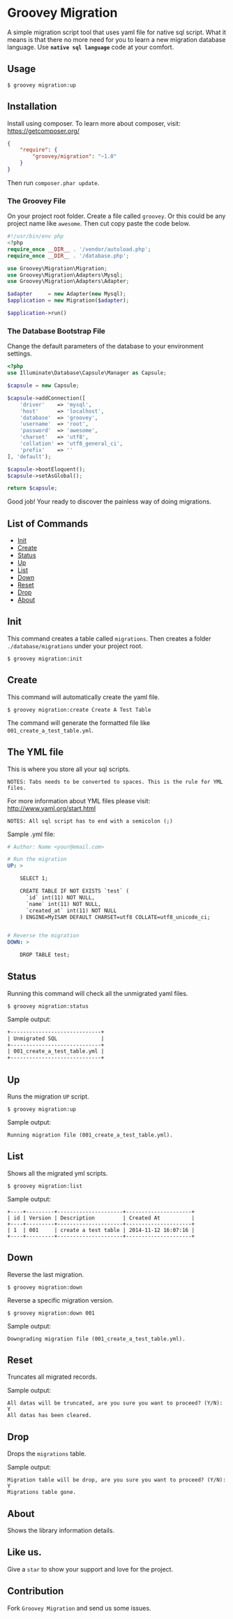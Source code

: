 # Groovey Migration

A simple migration script tool that uses yaml file for native sql script. What it means is that there no more need for you to learn a new migration database language. Use **`native sql language`** code at your comfort.


## Usage

    $ groovey migration:up

## Installation

Install using composer. To learn more about composer, visit: https://getcomposer.org/

```json
{
    "require": {
        "groovey/migration": "~1.0"
    }
}
```

Then run `composer.phar update`.

### The Groovey File

On your project root folder. Create a file called `groovey`. Or this could be any project name like `awesome`. Then cut copy paste the code below.

```php
#!/usr/bin/env php
<?php
require_once __DIR__ . '/vendor/autoload.php';
require_once __DIR__ . '/database.php';

use Groovey\Migration\Migration;
use Groovey\Migration\Adapters\Mysql;
use Groovey\Migration\Adapters\Adapter;

$adapter     = new Adapter(new Mysql);
$application = new Migration($adapter);

$application->run()
```

### The Database Bootstrap File

Change the default parameters of the database to your environment settings.

```php
<?php
use Illuminate\Database\Capsule\Manager as Capsule;

$capsule = new Capsule;

$capsule->addConnection([
    'driver'    => 'mysql',
    'host'      => 'localhost',
    'database'  => 'groovey',
    'username'  => 'root',
    'password'  => 'awesome',
    'charset'   => 'utf8',
    'collation' => 'utf8_general_ci',
    'prefix'    => ''
], 'default');

$capsule->bootEloquent();
$capsule->setAsGlobal();

return $capsule;
```

Good job! Your ready to discover the painless way of doing migrations.

## List of Commands

- [Init](#init)
- [Create](#create)
- [Status](#status)
- [Up](#up)
- [List](#list)
- [Down](#down)
- [Reset](#reset)
- [Drop](#drop)
- [About](#about)

## Init

This command creates a table called `migrations`. Then creates a folder `./database/migrations` under your project root.

    $ groovey migration:init

## Create

This command will automatically create the yaml file.

    $ groovey migration:create Create A Test Table

The command will generate the formatted file like `001_create_a_test_table.yml`.

## The YML file

This is where you store all your sql scripts.

`NOTES: Tabs needs to be converted to spaces. This is the rule for YML files.`

For more information about YML files please visit: http://www.yaml.org/start.html

`NOTES: All sql script has to end with a semicolon (;)`

Sample .yml file:

```yml
# Author: Name <your@email.com>

# Run the migration
UP: >

    SELECT 1;

    CREATE TABLE IF NOT EXISTS `test` (
      `id` int(11) NOT NULL,
      `name` int(11) NOT NULL,
      `created_at` int(11) NOT NULL
    ) ENGINE=MyISAM DEFAULT CHARSET=utf8 COLLATE=utf8_unicode_ci;


# Reverse the migration
DOWN: >

    DROP TABLE test;
```

## Status

Running this command will check all the unmigrated yaml files.

    $ groovey migration:status

Sample output:

```html
+-----------------------------+
| Unmigrated SQL              |
+-----------------------------+
| 001_create_a_test_table.yml |
+-----------------------------+
```

## Up

Runs the migration `UP` script.

    $ groovey migration:up


Sample output:

    Running migration file (001_create_a_test_table.yml).

## List

Shows all the migrated yml scripts.

    $ groovey migration:list


Sample output:

```text
+----+---------+---------------------+---------------------+
| id | Version | Description         | Created At          |
+----+---------+---------------------+---------------------+
| 1  | 001     | create a test table | 2014-11-12 16:07:16 |
+----+---------+---------------------+---------------------+
```


## Down

Reverse the last migration.

    $ groovey migration:down

Reverse a specific migration version.

    $ groovey migration:down 001

Sample output:

    Downgrading migration file (001_create_a_test_table.yml).


## Reset

Truncates all migrated records.

Sample output:

    All datas will be truncated, are you sure you want to proceed? (Y/N): Y
    All datas has been cleared.

## Drop

Drops the `migrations` table.

Sample output:

    Migration table will be drop, are you sure you want to proceed? (Y/N): Y
    Migrations table gone.


## About

Shows the library information details.

## Like us.

Give a `star` to show your support and love for the project.

## Contribution

Fork `Groovey Migration` and send us some issues.





























